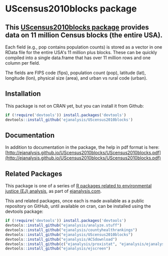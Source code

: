 # UScensus2010blocks package

## This [UScensus2010blocks package](https://ejanalysis.github.io/UScensus2010blocks/) provides data on 11 million Census blocks (the entire USA).

Each field (e.g., pop contains population counts) is stored as a vector in one RData file for the entire USA's 11 million plus blocks. These can be quickly compiled into a single data.frame that has over 11 million rows and one column per field.

The fields are FIPS code (fips), population count (pop), latitude (lat), longitude (lon), physical size (area), and urban vs rural code (urban).

## Installation

This package is not on CRAN yet, but you can install it from Github:

```r
if (!require('devtools')) install.packages('devtools')
devtools::install_github('ejanalysis/UScensus2010blocks')
```

## Documentation

In addition to documentation in the package, the help in pdf format is here:
[http://ejanalysis.github.io/UScensus2010blocks/UScensus2010blocks.pdf](http://ejanalysis.github.io/UScensus2010blocks/UScensus2010blocks.pdf)

## Related Packages

This package is one of a series of [R packages related to environmental justice (EJ) analysis](http://ejanalysis.github.io/), as part of [ejanalysis.com](http://www.ejanalysis.com).  

This and related packages, once each is made available as a public repository on GitHub, until available on cran, can be installed using the devtools package: 

```r
if (!require('devtools')) install.packages('devtools')
devtools::install_github("ejanalysis/analyze.stuff")  
devtools::install_github("ejanalysis/countyhealthrankings")  
devtools::install_github("ejanalysis/UScensus2010blocks")  
devtools::install_github("ejanalysis/ACSdownload")  
devtools::install_github(c("ejanalysis/proxistat", "ejanalysis/ejanalysis"))
devtools::install_github("ejanalysis/ejscreen")
```
